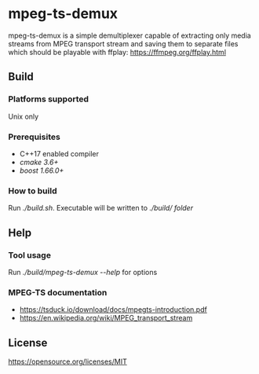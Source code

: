 # mpeg-ts-demux

mpeg-ts-demux is a simple demultiplexer capable of extracting only media streams from MPEG transport stream and saving them to separate files which should be playable with ffplay: https://ffmpeg.org/ffplay.html

## Build

### Platforms supported
Unix only

### Prerequisites
- C++17 enabled compiler
- *cmake 3.6+*
- *boost 1.66.0+*

### How to build
Run *./build.sh*. Executable will be written to *./build/ folder*

## Help

### Tool usage
Run *./build/mpeg-ts-demux --help* for options

### MPEG-TS documentation
- https://tsduck.io/download/docs/mpegts-introduction.pdf
- https://en.wikipedia.org/wiki/MPEG_transport_stream

## License
https://opensource.org/licenses/MIT
